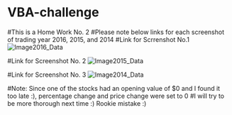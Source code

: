 # VBA-challenge
#This is a Home Work No. 2
#Please note below links for each screenshot of trading year 2016, 2015, and 2014
#Link for Scrrenshot No.1
![Image2016_Data](Images/Image2016_Data)

#Link for Screenshot No. 2
![Image2015_Data](Images/Image2015_Data)

#Link for Screenshot No. 3
![Image2014_Data](Images/Image2014_Data)

#Note: Since one of the stocks had an opening value of $0 and I found it too late :), percentage change and price change were set to 0
#I will try to be more thorough next time :) Rookie mistake :)
